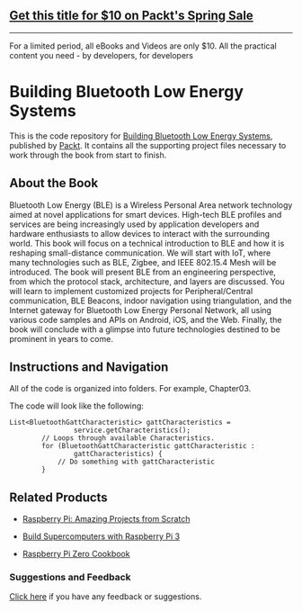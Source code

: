## [Get this title for $10 on Packt's Spring Sale](https://www.packt.com/B05742?utm_source=github&utm_medium=packt-github-repo&utm_campaign=spring_10_dollar_2022)
-----
For a limited period, all eBooks and Videos are only $10. All the practical content you need \- by developers, for developers

# Building Bluetooth Low Energy Systems

This is the code repository for [Building Bluetooth Low Energy Systems](https://www.packtpub.com/hardware-and-creative/building-bluetooth-low-energy-systems?utm_source=github&utm_medium=repository&utm_campaign=9781786461087), published by [Packt](https://www.packtpub.com/?utm_source=github). It contains all the supporting project files necessary to work through the book from start to finish.

## About the Book

Bluetooth Low Energy (BLE) is a Wireless Personal Area network technology aimed at novel applications for smart devices. High-tech BLE profiles and services are being increasingly used by application developers and hardware enthusiasts to allow devices to interact with the surrounding world.
This book will focus on a technical introduction to BLE and how it is reshaping small-distance communication. We will start with IoT, where many technologies such as BLE, Zigbee, and IEEE 802.15.4 Mesh will be introduced. The book will present BLE from an engineering perspective, from which the protocol stack, architecture, and layers are discussed. You will learn to implement customized projects for Peripheral/Central communication, BLE Beacons, indoor navigation using triangulation, and the Internet gateway for Bluetooth Low Energy Personal Network, all using various code samples and APIs on Android, iOS, and the Web. Finally, the book will conclude with a glimpse into future technologies destined to be prominent in years to come.

## Instructions and Navigation

All of the code is organized into folders. For example, Chapter03.



The code will look like the following:
```
List<BluetoothGattCharacteristic> gattCharacteristics =
                service.getCharacteristics();
        // Loops through available Characteristics.
        for (BluetoothGattCharacteristic gattCharacteristic :
                gattCharacteristics) {
            // Do something with gattCharacteristic
        }
```



## Related Products
* [Raspberry Pi: Amazing Projects from Scratch](https://www.packtpub.com/application-development/raspberry-pi-amazing-projects-scratch?utm_source=github&utm_medium=repository&utm_campaign=9781787128491)

* [Build Supercomputers with Raspberry Pi 3](https://www.packtpub.com/hardware-and-creative/build-supercomputers-raspberry-pi-3?utm_source=github&utm_medium=repository&utm_campaign=9781787282582)

* [Raspberry Pi Zero Cookbook](https://www.packtpub.com/hardware-and-creative/raspberry-pi-zero-cookbook?utm_source=github&utm_medium=repository&utm_campaign=9781786463852)

### Suggestions and Feedback
[Click here](https://docs.google.com/forms/d/e/1FAIpQLSe5qwunkGf6PUvzPirPDtuy1Du5Rlzew23UBp2S-P3wB-GcwQ/viewform) if you have any feedback or suggestions.
